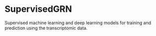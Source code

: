 # SupervisedGRN
Supervised machine learning and deep learning models for training and prediction using the transcriptomic data.
